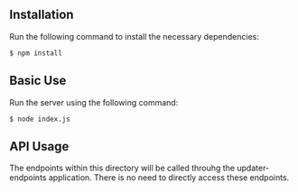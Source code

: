 
## Installation
Run the following command to install the necessary dependencies:

```
$ npm install
```

## Basic Use
Run the server using the following command:

```
$ node index.js
```

## API Usage
The endpoints within this directory will be called throuhg the updater-endpoints application. There is no need to directly access these endpoints.